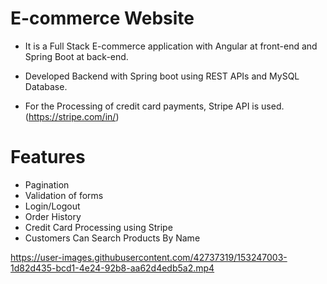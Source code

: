 
# E-commerce Website

- It is a Full Stack E-commerce application with Angular at front-end and Spring Boot at back-end.


- Developed Backend with Spring boot using REST APIs and MySQL Database.

- For the Processing of credit card payments, Stripe API is used. (https://stripe.com/in/)

# Features

- Pagination
- Validation of forms
- Login/Logout
- Order History
- Credit Card Processing using Stripe
- Customers Can Search Products By Name

https://user-images.githubusercontent.com/42737319/153247003-1d82d435-bcd1-4e24-92b8-aa62d4edb5a2.mp4

